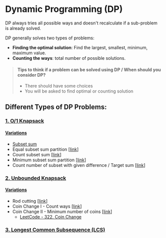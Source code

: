 # Dynamic Programming (DP)

DP always tries all possible ways and doesn't recalculate if a sub-problem is already solved.

DP generally solves two types of problems:

* **Finding the optimal solution**: Find the largest, smallest, minimum, maximum value.
* **Counting the ways**: total number of possible solutions.

> #### Tips to think if a problem can be solved using DP / When should you consider DP?
> * There should have some choices
> * You will be asked to find optimal or counting solution

## Different Types of DP Problems:

### [1. O/1 Knapsack](./knapsack/zero_one_knapsack/Zero-one%20Knapsack.md)

#### <u>Variations</u>

* [Subset sum](./knapsack/zero_one_knapsack/Subset%20Sum.md)
* Equal subset sum partition [<a href="https://practice.geeksforgeeks.org/problems/subset-sum-problem2014/1">link</a>]
* Count subset sum [<a href="https://practice.geeksforgeeks.org/problems/perfect-sum-problem5633/1">link</a>]
* Minimum subset sum
  partition [<a href="https://practice.geeksforgeeks.org/problems/minimum-sum-partition3317/1">link</a>]
* Count number of subset with given difference / Target
  sum [<a href="https://practice.geeksforgeeks.org/problems/target-sum-1626326450/1">link</a>]

### [2. Unbounded Knapsack](./knapsack/un_bounded_knapsack/Unbounded%20Knapsack.md)

#### <u>Variations</u>

* Rod cutting [<a href="https://practice.geeksforgeeks.org/problems/rod-cutting0840/1">link</a>]
* Coin Change I - Count ways [<a href="https://practice.geeksforgeeks.org/problems/coin-change2448/1">link</a>]
* Coin Change II - Minimum number of
  coins [<a href="https://practice.geeksforgeeks.org/problems/number-of-coins1824/1">link</a>]
    * <a href="https://leetcode.com/problems/coin-change/">LeetCode - 322. Coin Change</a>

### [3. Longest Common Subsequence (LCS)](./longest_common_subsequence/LCS.md)
